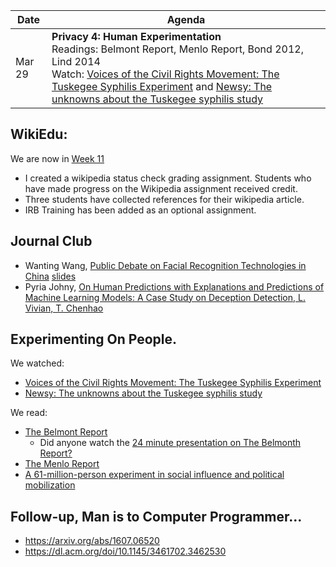 |Date|Agenda|
|-------|-----------|
|Mar 29 |**Privacy 4: Human Experimentation**<br/>Readings: Belmont Report, Menlo Report, Bond 2012, Lind 2014<br/>Watch: [Voices of the Civil Rights Movement: The Tuskegee Syphilis Experiment](https://voicesofthecivilrightsmovement.com/video-collection/2015/12/04/the-tuskegee-syphilis-experiment ) and [Newsy: The unknowns about the Tuskegee syphilis study](https://www.youtube.com/watch?v=J3tQ93fQf8U ) |

## WikiEdu:
We are now in [Week 11](https://dashboard.wikiedu.org/courses/George_Washington_University/DATS_6450_-_Ethics_for_Data_Science_(Spring_Semester_2022)/timeline#week-11)
* I created a wikipedia status check grading assignment. Students who have made progress on the Wikipedia assignment received credit.
* Three students have collected references for their wikipedia article.
* IRB Training has been added as an optional assignment.

## Journal Club
* Wanting Wang, [Public Debate on Facial Recognition Technologies in China](https://mit-serc.pubpub.org/pub/public-debate-on-facial-recognition-technologies-in-china/release/1?readingCollection=872d7145) [slides](https://docs.google.com/presentation/d/1tebMIqqvEYZw089nzq9bV8OTONl336lRjpJD-sW1LGs/edit#slide=id.g4448450fd9_0_16)
* Pyria Johny, [On Human Predictions with Explanations and Predictions of Machine Learning Models: A Case Study on Deception Detection, L. Vivian, T. Chenhao](https://dl.acm.org/doi/abs/10.1145/3287560.3287590)

## Experimenting On People.
We watched:
* [Voices of the Civil Rights Movement: The Tuskegee Syphilis Experiment](https://voicesofthecivilrightsmovement.com/video-collection/2015/12/04/the-tuskegee-syphilis-experiment )
* [Newsy: The unknowns about the Tuskegee syphilis study](https://www.youtube.com/watch?v=J3tQ93fQf8U )

We read:
* [The Belmont Report](https://www.hhs.gov/ohrp/regulations-and-policy/belmont-report/index.html)
  * Did anyone watch the [24 minute presentation on The Belmonth Report?](https://www.youtube.com/watch?v=M6AKIIhoFn4)
* [The Menlo Report](https://www.dhs.gov/sites/default/files/publications/CSD-MenloPrinciplesCORE-20120803_1.pdf)
* [A 61-million-person experiment in social influence and political mobilization](https://www.ncbi.nlm.nih.gov/pmc/articles/PMC3834737/)

## Follow-up, Man is to Computer Programmer...
* https://arxiv.org/abs/1607.06520
* https://dl.acm.org/doi/10.1145/3461702.3462530
